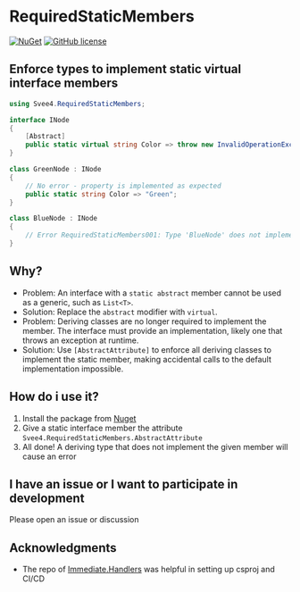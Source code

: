 # RequiredStaticMembers

[![NuGet](https://img.shields.io/nuget/v/Svee4.RequiredStaticMembers.svg?style=plastic)](https://www.nuget.org/packages/Svee4.RequiredStaticMembers/)
[![GitHub license](https://img.shields.io/github/license/svee4/RequiredStaticMembers.svg)](https://github.com/svee4/RequiredStaticMembers/blob/main/license.txt)

## Enforce types to implement static virtual interface members

```cs
using Svee4.RequiredStaticMembers;

interface INode
{
    [Abstract]
    public static virtual string Color => throw new InvalidOperationException("This will never be called on accident");
}

class GreenNode : INode
{
    // No error - property is implemented as expected
    public static string Color => "Green";
}

class BlueNode : INode
{
    // Error RequiredStaticMembers001: Type 'BlueNode' does not implement required static member 'GetColor' from interface 'INode'
}
```

## Why?

- Problem: An interface with a `static abstract` member cannot be used as a generic, such as `List<T>`.
- Solution: Replace the `abstract` modifier with `virtual`.
- Problem: Deriving classes are no longer required to implement the member. The interface must provide an implementation, likely one that throws an exception at
  runtime.
- Solution: Use `[AbstractAttribute]` to enforce all deriving classes to implement the static member, making accidental calls to the default implementation
  impossible.

## How do i use it?

1. Install the package from [Nuget](https://www.nuget.org/packages/Svee4.RequiredStaticMembers/)
2. Give a static interface member the attribute `Svee4.RequiredStaticMembers.AbstractAttribute`
3. All done! A deriving type that does not implement the given member will cause an error

## I have an issue or I want to participate in development

Please open an issue or discussion

## Acknowledgments

- The repo of [Immediate.Handlers](https://github.com/viceroypenguin/Immediate.Handlers) was helpful in setting up csproj and CI/CD
